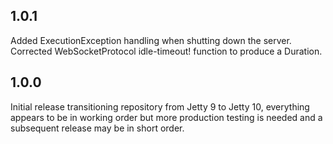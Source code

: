 ## 1.0.1

Added ExecutionException handling when shutting down the server. Corrected WebSocketProtocol idle-timeout! function to produce a Duration.

## 1.0.0

Initial release transitioning repository from Jetty 9 to Jetty 10, everything appears to be in working order but more production testing is needed and a subsequent release may be in short order.
